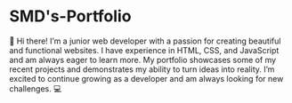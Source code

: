 # SMD's-Portfolio
👋 Hi there! I’m a junior web developer with a passion for creating beautiful and functional websites. I have experience in HTML, CSS, and JavaScript and am always eager to learn more. My portfolio showcases some of my recent projects and demonstrates my ability to turn ideas into reality. I’m excited to continue growing as a developer and am always looking for new challenges. 💻
